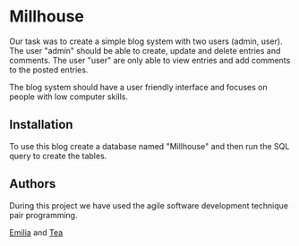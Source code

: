 # Millhouse

Our task was to create a simple blog system with two users (admin, user). The user "admin" should be able to create, update and delete entries and comments. The user "user" are only able to view entries and add comments to the posted entries.

The blog system should have a user friendly interface and focuses on people with low computer skills. 

## Installation

To use this blog create a database named "Millhouse" and then run the SQL query to create the tables. 

## Authors
During this project we have used the agile software development technique pair programming.

[Emilia](https://github.com/emiliajosefsson) and
[Tea](https://github.com/teacarolina)